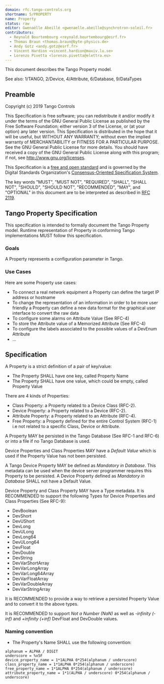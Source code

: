 ```yaml
---
domain: rfc.tango-controls.org
shortname: 5/PROPERTY
name: Property
status: raw
editor: Gwenaëlle Abeillé <gwenaelle.abeille@synchrotron-soleil.fr>
contributors:
  - Reynald Bourtembourg <reynald.bourtembourg@esrf.fr>
  - Thomas Braun <thomas.braun@byte-physics.de>
  - Andy Gotz <andy.gotz@esrf.fr>
  - Vincent Hardion <vincent.hardion@maxiv.lu.se> 
  - Lorenzo Pivetta <lorenzo.pivetta@elettra.eu>
---
```


This document describes the Tango Property model.

See also: 1/TANGO, 2/Device, 4/Attribute, 6/Database, 9/DataTypes

## Preamble

Copyright (c) 2019 Tango Controls

This Specification is free software; you can redistribute it and/or modify it under the terms of the GNU General Public License as published by the Free Software Foundation; either version 3 of the License, or (at your option) any later version. This Specification is distributed in the hope that it will be useful, but WITHOUT ANY WARRANTY; without even the implied warranty of MERCHANTABILITY or FITNESS FOR A PARTICULAR PURPOSE. See the GNU General Public License for more details. You should have received a copy of the GNU General Public License along with this program; if not, see <http://www.gnu.org/licenses>.

This Specification is a [free and open standard](http://www.digistan.org/open-standard:definition) and is governed by the Digital Standards Organization's [Consensus-Oriented Specification System](http://www.digistan.org/spec:1/COSS).

The key words "MUST", "MUST NOT", "REQUIRED", "SHALL", "SHALL NOT", "SHOULD", "SHOULD NOT", "RECOMMENDED", "MAY", and "OPTIONAL" in this document are to be interpreted as described in [RFC 2119](http://tools.ietf.org/html/rfc2119).

## Tango Property Specification

This specification is intended to formally document the Tango Property model.
Runtime representation of Property in conforming Tango implementations MUST follow this specification.

### Goals

A Property represents a configuration parameter in Tango.

### Use Cases

Here are some Property use cases:

* To connect a real network equipment a Property can define the target IP address or hostname
* To change the representation of an information in order to be more user friendly a Property can define a new data format for the graphical user interface to convert the raw data
* To configure some alarms on Attribute Value (See RFC-4)
* To store the Attribute value of a Memorized Attribute (See RFC-4)
* To configure the labels associated to the possible values of a DevEnum Attribute
* ...

## Specification

A Property is a strict definition of a pair of key/value:
  * The Property SHALL have one key, called Property Name
  * The Property SHALL have one value, which could be empty, called Property Value

There are 4 kinds of Properties:

 *  Class Property: a Property related to a Device Class (RFC-2).
 *  Device Property: a Property related to a Device (RFC-2).
 *  Attribute Property: a Property related to an Attribute (RFC-4).
 *  Free Property: a Property defined for the entire Control System (RFC-1) i.e not related to a specific Class, Device or Attribute.

A Property MAY be persisted in the Tango Database (See RFC-1 and RFC-6) or into a file if no Tango Database is used.

Device Properties and Class Properties MAY have a _Default Value_ which is used if the Property Value has not been persisted.

A Tango Device Property MAY be defined as _Mandatory in Database_. 
This metadata can be used when the device server programmer requires this Property to be persisted.
A Device Property defined as _Mandatory in Database_ SHALL not have a Default Value.

Device Property and Class Property MAY have a Type metadata.
It is RECOMMENDED to support the following Types for Device Properties and Class Properties (See RFC-9):
  * DevBoolean
  * DevShort
  * DevUShort
  * DevLong
  * DevULong
  * DevLong64
  * DevULong64
  * DevFloat
  * DevDouble
  * DevString
  * DevVarShortArray
  * DevVarLongArray
  * DevVarLong64Array
  * DevVarFloatArray
  * DevVarDoubleArray
  * DevVarStringArray

It is RECOMMENDED to provide a way to retrieve a persisted Property Value and to convert it to the above types.

It is RECOMMENDED to support _Not a Number (NaN)_ as well as _-infinity (-inf)_ and _+infinity (+inf)_ DevFloat and DevDouble values.

### Naming convention
* The Property's Name SHALL use the following convention:
``` ABNF
alphanum = ALPHA / DIGIT 
underscore = %x5F
device_property_name = 1*1ALPHA 0*254(alphanum / underscore)
class_property_name = 1*1ALPHA 0*254(alphanum / underscore)
free_property_name = 1*1ALPHA 0*254(alphanum / underscore)
attribute_property_name = 1*1(ALPHA / underscore) 0*254(alphanum / underscore)
```
